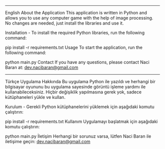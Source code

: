 ------------------------------------------------------------------------------

English
About the Application
This application is written in Python and allows you to use any computer game with the help of image processing. No changes are needed, just install the libraries and use it.

Installation -
To install the required Python libraries, run the following command:

pip install -r requirements.txt
Usage
To start the application, run the following command:


python main.py
Contact
If you have any questions, please contact Naci Baran at: dev.nacibaran@gmail.com


------------------------------------------------------------------------------


Türkçe
Uygulama Hakkında
Bu uygulama Python ile yazıldı ve herhangi bir bilgisayar oyununu bu uygulama sayesinde görüntü işleme yardımı ile kullanabileceksiniz. Hiçbir değişiklik yapılmasına gerek yok, sadece kütüphaneleri yükle ve kullan.

Kurulum -
Gerekli Python kütüphanelerini yüklemek için aşağıdaki komutu çalıştırın:


pip install -r requirements.txt
Kullanım
Uygulamayı başlatmak için aşağıdaki komutu çalıştırın:

python main.py
İletişim
Herhangi bir sorunuz varsa, lütfen Naci Baran ile iletişime geçin: dev.nacibaran@gmail.com

